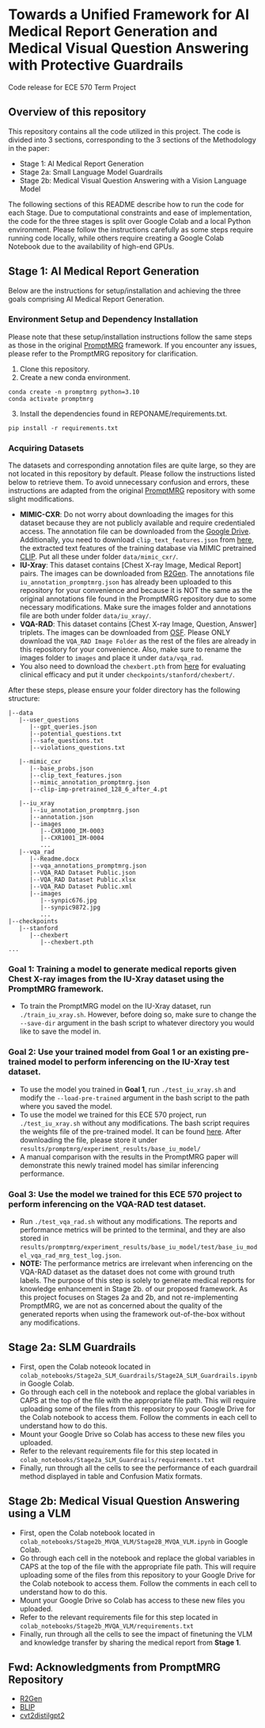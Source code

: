 # Towards a Unified Framework for AI Medical Report Generation and Medical Visual Question Answering with Protective Guardrails

Code release for ECE 570 Term Project

## Overview of this repository
This repository contains all the code utilized in this project. The code is divided into 3 sections, corresponding to the 3 sections of the Methodology in the paper:
* Stage 1: AI Medical Report Generation
* Stage 2a: Small Language Model Guardrails
* Stage 2b: Medical Visual Question Answering with a Vision Language Model

The following sections of this README describe how to run the code for each Stage. Due to computational constraints and ease of implementation, the code for the three stages is split over Google Colab and a local Python environment. Please follow the instructions carefully as some steps require running code locally, while others require creating a Google Colab Notebook due to the availability of high-end GPUs.

## Stage 1: AI Medical Report Generation
Below are the instructions for setup/installation and achieving the three goals comprising AI Medical Report Generation.

### Environment Setup and Dependency Installation
Please note that these setup/installation instructions follow the same steps as those in the original [PromptMRG](https://github.com/jhb86253817/PromptMRG) framework. If you encounter any issues, please refer to the PromptMRG repository for clarification.
1. Clone this repository.
2. Create a new conda environment.
```Shell
conda create -n promptmrg python=3.10
conda activate promptmrg
```
3. Install the dependencies found in REPONAME/requirements.txt.
```Shell
pip install -r requirements.txt
```

### Acquiring Datasets
The datasets and corresponding annotation files are quite large, so they are not located in this repository by default. Please follow the instructions listed below to retrieve them. To avoid unnecessary confusion and errors, these instructions are adapted from the original [PromptMRG](https://github.com/jhb86253817/PromptMRG) repository with some slight modifications.

* **MIMIC-CXR**: Do not worry about downloading the images for this dataset because they are not publicly available and require credentialed access. The annotation file can be downloaded from the [Google Drive](https://drive.google.com/file/d/1qR7EJkiBdHPrskfikz2adL-p9BjMRXup/view?usp=sharing). Additionally, you need to download `clip_text_features.json` from [here](https://drive.google.com/file/d/1Zyq-84VOzc-TOZBzlhMyXLwHjDNTaN9A/view?usp=sharing), the extracted text features of the training database via MIMIC pretrained [CLIP](https://stanfordmedicine.app.box.com/s/dbebk0jr5651dj8x1cu6b6kqyuuvz3ml). Put all these under folder `data/mimic_cxr/`.
* **IU-Xray**: This dataset contains [Chest X-ray Image, Medical Report] pairs. The images can be downloaded from [R2Gen](https://github.com/zhjohnchan/R2Gen). The annotations file `iu_annotation_promptmrg.json` has already been uploaded to this repository for your convenience and because it is NOT the same as the original annotations file found in the PromptMRG repository due to some necessary modifications. Make sure the images folder and annotations file are both under folder `data/iu_xray/`.
* **VQA-RAD**: This dataset contains [Chest X-ray Image, Question, Answer] triplets. The images can be downloaded from [OSF](https://osf.io/89kps/files/osfstorage). Please ONLY download the `VQA_RAD Image Folder` as the rest of the files are already in this repository for your convenience. Also, make sure to rename the images folder to `images` and place it under `data/vqa_rad`.
* You also need to download the `chexbert.pth` from [here](https://stanfordmedicine.app.box.com/s/c3stck6w6dol3h36grdc97xoydzxd7w9) for evaluating clinical efficacy and put it under `checkpoints/stanford/chexbert/`.

After these steps, please ensure your folder directory has the following structure:
````
|--data
   |--user_questions
      |--gpt_queries.json
      |--potential_questions.txt
      |--safe_questions.txt
      |--violations_questions.txt

   |--mimic_cxr
      |--base_probs.json
      |--clip_text_features.json
      |--mimic_annotation_promptmrg.json
      |--clip-imp-pretrained_128_6_after_4.pt

   |--iu_xray
      |--iu_annotation_promptmrg.json
      |--annotation.json
      |--images
         |--CXR1000_IM-0003
         |--CXR1001_IM-0004
         ...
   |--vqa_rad
      |--Readme.docx
      |--vqa_annotations_promptmrg.json
      |--VQA_RAD Dataset Public.json
      |--VQA_RAD Dataset Public.xlsx
      |--VQA_RAD Dataset Public.xml
      |--images
         |--synpic676.jpg
         |--synpic9872.jpg
         ...
|--checkpoints
   |--stanford
      |--chexbert
         |--chexbert.pth
...
````


### Goal 1: Training a model to generate medical reports given Chest X-ray images from the IU-Xray dataset using the PromptMRG framework.
* To train the PromptMRG model on the IU-Xray dataset, run `./train_iu_xray.sh`. However, before doing so, make sure to change the `--save-dir` argument in the bash script to whatever directory you would like to save the model in.

### Goal 2: Use your trained model from Goal 1 or an existing pre-trained model to perform inferencing on the IU-Xray test dataset.
* To use the model you trained in **Goal 1**, run `./test_iu_xray.sh` and modify the `--load-pre-trained` argument in the bash script to the path where you saved the model.
* To use the model we trained for this ECE 570 project, run `./test_iu_xray.sh` without any modifications. The bash script requires the weights file of the pre-trained model. It can be found [here](https://file.io/N3VwkkmcDRq3). After downloading the file, please store it under `results/promptmrg/experiment_results/base_iu_model/`
* A manual comparison with the results in the PromptMRG paper will demonstrate this newly trained model has similar inferencing performance.

### Goal 3: Use the model we trained for this ECE 570 project to perform inferencing on the VQA-RAD test dataset.
* Run `./test_vqa_rad.sh` without any modifications. The reports and performance metrics will be printed to the terminal, and they are also stored in `results/promptmrg/experiment_results/base_iu_model/test/base_iu_model_vqa_rad_mrg_test_log.json`.
* **NOTE:** The performance metrics are irrelevant when inferencing on the VQA-RAD dataset as the dataset does not come with ground truth labels. The purpose of this step is solely to generate medical reports for knowledge enhancement in Stage 2b. of our proposed framework. As this project focuses on Stages 2a and 2b, and not re-implementing PromptMRG, we are not as concerned about the quality of the generated reports when using the framework out-of-the-box without any modifications.


## Stage 2a: SLM Guardrails
* First, open the Colab noteook located in `colab_notebooks/Stage2a_SLM_Guardrails/Stage2A_SLM_Guardrails.ipynb` in Google Colab.
* Go through each cell in the notebook and replace the global variables in CAPS at the top of the file with the appropriate file path. This will require uploading some of the files from this repository to your Google Drive for the Colab notebook to access them. Follow the comments in each cell to understand how to do this.
* Mount your Google Drive so Colab has access to these new files you uploaded.
* Refer to the relevant requirements file for this step located in `colab_notebooks/Stage2a_SLM_Guardrails/requirements.txt`
* Finally, run through all the cells to see the performance of each guardrail method displayed in table and Confusion Matix formats.


## Stage 2b: Medical Visual Question Answering using a VLM
* First, open the Colab notebook located in `colab_notebooks/Stage2b_MVQA_VLM/Stage2B_MVQA_VLM.ipynb` in Google Colab.
* Go through each cell in the notebook and replace the global variables in CAPS at the top of the file with the appropriate file path. This will require uploading some of the files from this repository to your Google Drive for the Colab notebook to access them. Follow the comments in each cell to understand how to do this.
* Mount your Google Drive so Colab has access to these new files you uploaded.
* Refer to the relevant requirements file for this step located in `colab_notebooks/Stage2b_MVQA_VLM/requirements.txt`
* Finally, run through all the cells to see the impact of finetuning the VLM and knowledge transfer by sharing the medical report from **Stage 1**.

## Fwd: Acknowledgments from PromptMRG Repository
* [R2Gen](https://github.com/zhjohnchan/R2Gen)
* [BLIP](https://github.com/salesforce/BLIP)
* [cvt2distilgpt2](https://github.com/aehrc/cvt2distilgpt2)
